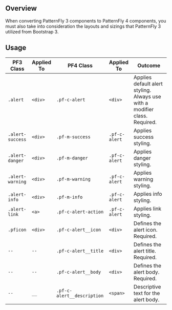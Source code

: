 ## Overview

When converting PatternFly 3 components to PatternFly 4 components, you must also take into consideration the layouts and sizings that PatternFly 3 utilized from Bootstrap 3.

## Usage

| PF3 Class | Applied To | PF4 Class | Applied To | Outcome |
| -- | -- | -- | -- | -- |
| `.alert` | `<div>` | `.pf-c-alert` | `<div>` | Applies default alert styling. Always use with a modifier class. Required. |
| `.alert-success` | `<div>` | `.pf-m-success` | `.pf-c-alert` | Applies success styling.|
| `.alert-danger` | `<div>` | `.pf-m-danger` | `.pf-c-alert` | Applies danger styling. |
| `.alert-warning` | `<div>` | `.pf-m-warning` | `.pf-c-alert` | Applies warning styling. |
| `.alert-info` | `<div>` | `.pf-m-info` | `.pf-c-alert` | Applies info styling.|
| `.alert-link` | `<a>` | `.pf-c-alert-action` | `.pf-c-alert` | Applies link styling. |
| `.pficon` | `<div>` | `.pf-c-alert__icon` | `<div>`| Defines the alert icon. Required. |
| `--` | `--` | `.pf-c-alert__title` | `<div>` | Defines the alert title. Required. |
| `--` | `--` | `.pf-c-alert__body` | `<div>` | Defines the alert body. Required. |
| `--` | `__` | `.pf-c-alert__description` | `<span>`| Descriptive text for the alert body. |
